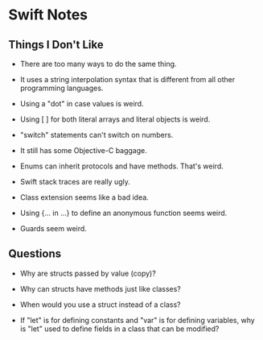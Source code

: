 # Swift Notes

## Things I Don't Like

- There are too many ways to do the same thing.

- It uses a string interpolation syntax that is
  different from all other programming languages.

- Using a "dot" in case values is weird.

- Using [ ] for both literal arrays and literal objects is weird.

- "switch" statements can't switch on numbers.

- It still has some Objective-C baggage.

- Enums can inherit protocols and have methods.  That's weird.

- Swift stack traces are really ugly.

- Class extension seems like a bad idea.

- Using {... in ...} to define an anonymous function seems weird.

- Guards seem weird.

## Questions

- Why are structs passed by value (copy)?

- Why can structs have methods just like classes?

- When would you use a struct instead of a class?

- If "let" is for defining constants
  and "var" is for defining variables,
  why is "let" used to define fields in a class
  that can be modified?

